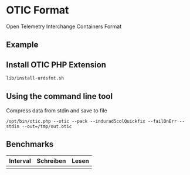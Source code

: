 # OTIC Format 

Open Telemetry Interchange Containers Format


## Example


## Install OTIC PHP Extension

```bash
lib/install-urdsfmt.sh
```

## Using the command line tool

Compress data from stdin and save to file
```
/opt/bin/otic.php --otic --pack --indurad5colQuickfix --failOnErr --stdin --out=/tmp/out.otic
```

## Benchmarks


| Interval | Schreiben | Lesen |
|----------|-----------|-------|
|          |           |       |

